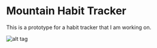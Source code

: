 # Mountain Habit Tracker
This is a prototype for a habit tracker that I am working on.

![alt tag](img/mountain.png)
